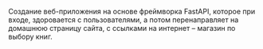 Cоздание веб-приложения на основе фреймворка FastAPI, которое при входе, здоровается с пользователями, а потом перенаправляет на домашнюю страницу сайта, с ссылками на интернет – магазин по выбору книг. 

